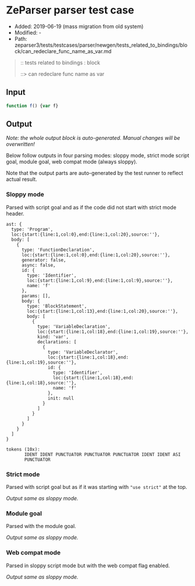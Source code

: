 # ZeParser parser test case

- Added: 2019-06-19 (mass migration from old system)
- Modified: -
- Path: zeparser3/tests/testcases/parser/newgen/tests_related_to_bindings/block/can_redeclare_func_name_as_var.md

> :: tests related to bindings : block
>
> ::> can redeclare func name as var

## Input

`````js
function f() {var f}
`````

## Output

_Note: the whole output block is auto-generated. Manual changes will be overwritten!_

Below follow outputs in four parsing modes: sloppy mode, strict mode script goal, module goal, web compat mode (always sloppy).

Note that the output parts are auto-generated by the test runner to reflect actual result.

### Sloppy mode

Parsed with script goal and as if the code did not start with strict mode header.

`````
ast: {
  type: 'Program',
  loc:{start:{line:1,col:0},end:{line:1,col:20},source:''},
  body: [
    {
      type: 'FunctionDeclaration',
      loc:{start:{line:1,col:0},end:{line:1,col:20},source:''},
      generator: false,
      async: false,
      id: {
        type: 'Identifier',
        loc:{start:{line:1,col:9},end:{line:1,col:9},source:''},
        name: 'f'
      },
      params: [],
      body: {
        type: 'BlockStatement',
        loc:{start:{line:1,col:13},end:{line:1,col:20},source:''},
        body: [
          {
            type: 'VariableDeclaration',
            loc:{start:{line:1,col:18},end:{line:1,col:19},source:''},
            kind: 'var',
            declarations: [
              {
                type: 'VariableDeclarator',
                loc:{start:{line:1,col:18},end:{line:1,col:19},source:''},
                id: {
                  type: 'Identifier',
                  loc:{start:{line:1,col:18},end:{line:1,col:18},source:''},
                  name: 'f'
                },
                init: null
              }
            ]
          }
        ]
      }
    }
  ]
}

tokens (10x):
       IDENT IDENT PUNCTUATOR PUNCTUATOR PUNCTUATOR IDENT IDENT ASI
       PUNCTUATOR
`````

### Strict mode

Parsed with script goal but as if it was starting with `"use strict"` at the top.

_Output same as sloppy mode._

### Module goal

Parsed with the module goal.

_Output same as sloppy mode._

### Web compat mode

Parsed in sloppy script mode but with the web compat flag enabled.

_Output same as sloppy mode._

